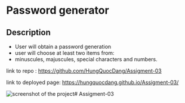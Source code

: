 # Password generator

## Description
- User will obtain a password generation
- user will choose at least two items from:
- minuscules, majuscules, special characters and numbers. 

link to repo :  https://github.com/HungQuocDang/Assigment-03

link to deployed page: https://hungquocdang.github.io/Assigment-03/


![screenshot of the project](pwGenerator.PNG)# Assigment-03
